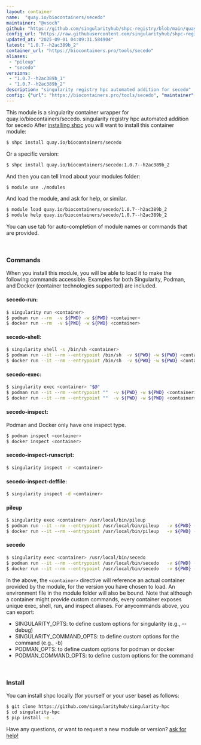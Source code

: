 ```yaml
---
layout: container
name:  "quay.io/biocontainers/secedo"
maintainer: "@vsoch"
github: "https://github.com/singularityhub/shpc-registry/blob/main/quay.io/biocontainers/secedo/container.yaml"
config_url: "https://raw.githubusercontent.com/singularityhub/shpc-registry/main/quay.io/biocontainers/secedo/container.yaml"
updated_at: "2025-09-01 04:09:31.584904"
latest: "1.0.7--h2ac389b_2"
container_url: "https://biocontainers.pro/tools/secedo"
aliases:
 - "pileup"
 - "secedo"
versions:
 - "1.0.7--h2ac389b_1"
 - "1.0.7--h2ac389b_2"
description: "singularity registry hpc automated addition for secedo"
config: {"url": "https://biocontainers.pro/tools/secedo", "maintainer": "@vsoch", "description": "singularity registry hpc automated addition for secedo", "latest": {"1.0.7--h2ac389b_2": "sha256:e3cb12540afbd91887f8f1f7da2d726ae30b003b391d929838f85dcc5947a975"}, "tags": {"1.0.7--h2ac389b_1": "sha256:e0d9ae2b4f01956d5e010976a767722a64bd9c6519cc96f07de10a36d69e21ab", "1.0.7--h2ac389b_2": "sha256:e3cb12540afbd91887f8f1f7da2d726ae30b003b391d929838f85dcc5947a975"}, "docker": "quay.io/biocontainers/secedo", "aliases": {"pileup": "/usr/local/bin/pileup", "secedo": "/usr/local/bin/secedo"}}
---
```


This module is a singularity container wrapper for quay.io/biocontainers/secedo.
singularity registry hpc automated addition for secedo
After [installing shpc](#install) you will want to install this container module:


```bash
$ shpc install quay.io/biocontainers/secedo
```

Or a specific version:

```bash
$ shpc install quay.io/biocontainers/secedo:1.0.7--h2ac389b_2
```

And then you can tell lmod about your modules folder:

```bash
$ module use ./modules
```

And load the module, and ask for help, or similar.

```bash
$ module load quay.io/biocontainers/secedo/1.0.7--h2ac389b_2
$ module help quay.io/biocontainers/secedo/1.0.7--h2ac389b_2
```

You can use tab for auto-completion of module names or commands that are provided.

<br>

### Commands

When you install this module, you will be able to load it to make the following commands accessible.
Examples for both Singularity, Podman, and Docker (container technologies supported) are included.

#### secedo-run:

```bash
$ singularity run <container>
$ podman run --rm  -v ${PWD} -w ${PWD} <container>
$ docker run --rm  -v ${PWD} -w ${PWD} <container>
```

#### secedo-shell:

```bash
$ singularity shell -s /bin/sh <container>
$ podman run --it --rm --entrypoint /bin/sh  -v ${PWD} -w ${PWD} <container>
$ docker run --it --rm --entrypoint /bin/sh  -v ${PWD} -w ${PWD} <container>
```

#### secedo-exec:

```bash
$ singularity exec <container> "$@"
$ podman run --it --rm --entrypoint ""  -v ${PWD} -w ${PWD} <container> "$@"
$ docker run --it --rm --entrypoint ""  -v ${PWD} -w ${PWD} <container> "$@"
```

#### secedo-inspect:

Podman and Docker only have one inspect type.

```bash
$ podman inspect <container>
$ docker inspect <container>
```

#### secedo-inspect-runscript:

```bash
$ singularity inspect -r <container>
```

#### secedo-inspect-deffile:

```bash
$ singularity inspect -d <container>
```


#### pileup

```bash
$ singularity exec <container> /usr/local/bin/pileup
$ podman run --it --rm --entrypoint /usr/local/bin/pileup   -v ${PWD} -w ${PWD} <container> -c " $@"
$ docker run --it --rm --entrypoint /usr/local/bin/pileup   -v ${PWD} -w ${PWD} <container> -c " $@"
```


#### secedo

```bash
$ singularity exec <container> /usr/local/bin/secedo
$ podman run --it --rm --entrypoint /usr/local/bin/secedo   -v ${PWD} -w ${PWD} <container> -c " $@"
$ docker run --it --rm --entrypoint /usr/local/bin/secedo   -v ${PWD} -w ${PWD} <container> -c " $@"
```



In the above, the `<container>` directive will reference an actual container provided
by the module, for the version you have chosen to load. An environment file in the
module folder will also be bound. Note that although a container
might provide custom commands, every container exposes unique exec, shell, run, and
inspect aliases. For anycommands above, you can export:

 - SINGULARITY_OPTS: to define custom options for singularity (e.g., --debug)
 - SINGULARITY_COMMAND_OPTS: to define custom options for the command (e.g., -b)
 - PODMAN_OPTS: to define custom options for podman or docker
 - PODMAN_COMMAND_OPTS: to define custom options for the command

<br>

### Install

You can install shpc locally (for yourself or your user base) as follows:

```bash
$ git clone https://github.com/singularityhub/singularity-hpc
$ cd singularity-hpc
$ pip install -e .
```

Have any questions, or want to request a new module or version? [ask for help!](https://github.com/singularityhub/singularity-hpc/issues)